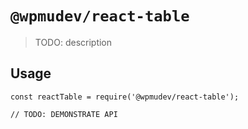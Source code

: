 # `@wpmudev/react-table`

> TODO: description

## Usage

```
const reactTable = require('@wpmudev/react-table');

// TODO: DEMONSTRATE API
```
